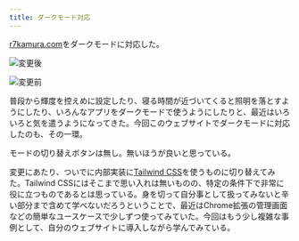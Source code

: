 ```yaml
---
title: ダークモード対応
---
```

[r7kamura.com](https://r7kamura.com/)をダークモードに対応した。

![](https://lh4.googleusercontent.com/7uManvA3ajtNjJKau5mu6ImAltgET4vo7shYxIIUUR0BIq03Ogj0XDxsS3yU-2t2Drm4HvKEFO81GH76gJ1Sm0gLJ19iP7otgb25d2v8usMLVyq3ACBlSgdON2lb_MSXqNEyF2fw0EbiywQAEP-jnANThTYxpVw3StCa0XQwQlI8L1M_u1xv4TWxJ-kA "変更後")

![](https://lh6.googleusercontent.com/Z-aY0YdNdMZ8JYAVWgPwi1JKgx4LE-4v3gmOlEnelQkiI6j50XEkPUT2sKX3XAuSPKBZbBJz9Rngti8WjXA1o52r54h1fe6vGTkuRPfXaq3Jf495mZu9ZQnT-Fds3t0Pk5ghivIOho4MLSi_mT3gYTbXCIlaDhh57HEslbmILdLtg2loJJA4RdRH2poK "変更前")

普段から輝度を控えめに設定したり、寝る時間が近づいてくると照明を落とすようにしたり、いろんなアプリをダークモードで使うようにしたりと、最近はいろいろと気を遣うようになってきた。今回このウェブサイトでダークモードに対応したのも、その一環。

モードの切り替えボタンは無し。無いほうが良いと思っている。

変更にあたり、ついでに内部実装に[Tailwind CSS](https://tailwindcss.com/)を使うものに切り替えてみた。Tailwind CSSにはそこまで思い入れは無いものの、特定の条件下で非常に役に立つものであるとは思っている。身を切って自分事として扱ってみないと辛い部分まで含めて学べないだろうということで、最近はChrome拡張の管理画面などの簡単なユースケースで少しずつ使ってみていた。今回はもう少し複雑な事例として、自分のウェブサイトに導入しながら学んでみている。
